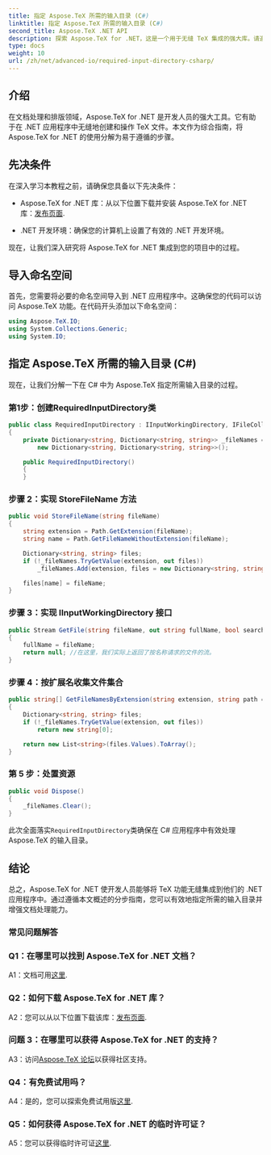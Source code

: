 ```yaml
---
title: 指定 Aspose.TeX 所需的输入目录 (C#)
linktitle: 指定 Aspose.TeX 所需的输入目录 (C#)
second_title: Aspose.TeX .NET API
description: 探索 Aspose.TeX for .NET，这是一个用于无缝 TeX 集成的强大库。请遵循我们的分步指南。
type: docs
weight: 10
url: /zh/net/advanced-io/required-input-directory-csharp/
---
```

## 介绍

在文档处理和排版领域，Aspose.TeX for .NET 是开发人员的强大工具。它有助于在 .NET 应用程序中无缝地创建和操作 TeX 文件。本文作为综合指南，将 Aspose.TeX for .NET 的使用分解为易于遵循的步骤。

## 先决条件

在深入学习本教程之前，请确保您具备以下先决条件：

-  Aspose.TeX for .NET 库：从以下位置下载并安装 Aspose.TeX for .NET 库：[发布页面](https://releases.aspose.com/tex/net/).

- .NET 开发环境：确保您的计算机上设置了有效的 .NET 开发环境。

现在，让我们深入研究将 Aspose.TeX for .NET 集成到您的项目中的过程。

## 导入命名空间

首先，您需要将必要的命名空间导入到 .NET 应用程序中。这确保您的代码可以访问 Aspose.TeX 功能。在代码开头添加以下命名空间：

```csharp
using Aspose.TeX.IO;
using System.Collections.Generic;
using System.IO;
```

## 指定 Aspose.TeX 所需的输入目录 (C#)

现在，让我们分解一下在 C# 中为 Aspose.TeX 指定所需输入目录的过程。

### 第1步：创建RequiredInputDirectory类

```csharp
public class RequiredInputDirectory : IInputWorkingDirectory, IFileCollector
{
    private Dictionary<string, Dictionary<string, string>> _fileNames =
        new Dictionary<string, Dictionary<string, string>>();

    public RequiredInputDirectory()
    {
    }
```

### 步骤 2：实现 StoreFileName 方法

```csharp
public void StoreFileName(string fileName)
{
    string extension = Path.GetExtension(fileName);
    string name = Path.GetFileNameWithoutExtension(fileName);

    Dictionary<string, string> files;
    if (!_fileNames.TryGetValue(extension, out files))
        _fileNames.Add(extension, files = new Dictionary<string, string>());

    files[name] = fileName;
}
```

### 步骤 3：实现 IInputWorkingDirectory 接口

```csharp
public Stream GetFile(string fileName, out string fullName, bool searchSubdirectories = false)
{
    fullName = fileName;
    return null; //在这里，我们实际上返回了按名称请求的文件的流。
}
```

### 步骤 4：按扩展名收集文件集合

```csharp
public string[] GetFileNamesByExtension(string extension, string path = null)
{
    Dictionary<string, string> files;
    if (!_fileNames.TryGetValue(extension, out files))
        return new string[0];

    return new List<string>(files.Values).ToArray();
}
```

### 第 5 步：处置资源

```csharp
public void Dispose()
{
    _fileNames.Clear();
}
```

此次全面落实`RequiredInputDirectory`类确保在 C# 应用程序中有效处理 Aspose.TeX 的输入目录。

## 结论

总之，Aspose.TeX for .NET 使开发人员能够将 TeX 功能无缝集成到他们的 .NET 应用程序中。通过遵循本文概述的分步指南，您可以有效地指定所需的输入目录并增强文档处理能力。

### 常见问题解答

### Q1：在哪里可以找到 Aspose.TeX for .NET 文档？

 A1：文档可用[这里](https://reference.aspose.com/tex/net/).

### Q2：如何下载 Aspose.TeX for .NET 库？

 A2：您可以从以下位置下载该库：[发布页面](https://releases.aspose.com/tex/net/).

### 问题 3：在哪里可以获得 Aspose.TeX for .NET 的支持？

A3：访问[Aspose.TeX 论坛](https://forum.aspose.com/c/tex/47)以获得社区支持。

### Q4：有免费试用吗？

A4：是的，您可以探索免费试用版[这里](https://releases.aspose.com/).

### Q5：如何获得 Aspose.TeX for .NET 的临时许可证？

 A5：您可以获得临时许可证[这里](https://purchase.aspose.com/temporary-license/).